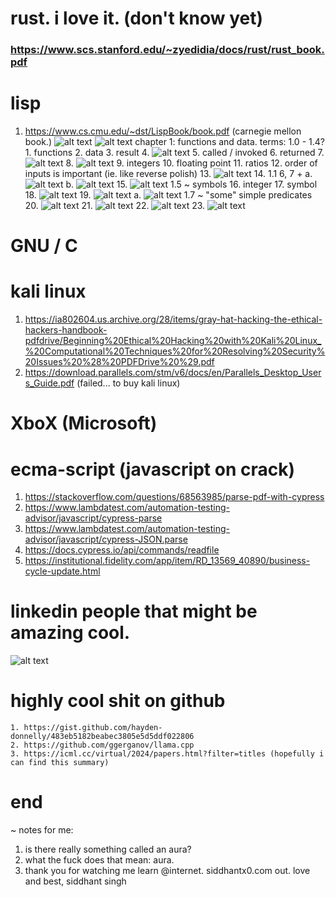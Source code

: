 # rust. i love it. (don't know yet)
### https://www.scs.stanford.edu/~zyedidia/docs/rust/rust_book.pdf
# lisp
1. https://www.cs.cmu.edu/~dst/LispBook/book.pdf (carnegie mellon book.)
    ![alt text](image.png)
    ![alt text](image-1.png)
    chapter 1: functions and data.
        terms:
            1.0 - 1.4?
            1. functions
            2. data
            3. result
            4. ![alt text](image-3.png)
            5. called / invoked
            6. returned
            7.![alt text](image-4.png)
            8. ![alt text](image-5.png)
            9. integers
            10. floating point
            11. ratios
            12. order of inputs is important (ie. like reverse polish)
            13. ![alt text](image-6.png)
            14. 1.1 6, 7 +
                a. ![alt text](image-7.png)
                b. ![alt text](image-8.png)
            15. ![alt text](image-9.png)
            1.5 ~ symbols
            16. integer
            17. symbol
            18. ![alt text](image-10.png)
            19. ![alt text](image-11.png)
                a. ![alt text](image-12.png)
            1.7 ~ "some" simple predicates
            20. ![alt text](image-13.png)
            21. ![alt text](image-14.png)
            22. ![alt text](image-15.png)
            23. ![alt text](image-16.png)

# GNU / C

# kali linux
1. https://ia802604.us.archive.org/28/items/gray-hat-hacking-the-ethical-hackers-handbook-pdfdrive/Beginning%20Ethical%20Hacking%20with%20Kali%20Linux_%20Computational%20Techniques%20for%20Resolving%20Security%20Issues%20%28%20PDFDrive%20%29.pdf
2. https://download.parallels.com/stm/v6/docs/en/Parallels_Desktop_Users_Guide.pdf (failed... to buy kali linux)

# XboX (Microsoft)

# ecma-script (javascript on crack)
1. https://stackoverflow.com/questions/68563985/parse-pdf-with-cypress
2. https://www.lambdatest.com/automation-testing-advisor/javascript/cypress-parse
3. https://www.lambdatest.com/automation-testing-advisor/javascript/cypress-JSON.parse
4. https://docs.cypress.io/api/commands/readfile
5. https://institutional.fidelity.com/app/item/RD_13569_40890/business-cycle-update.html

# linkedin people that might be amazing cool.
![alt text](image-2.png)
# highly cool shit on github
    1. https://gist.github.com/hayden-donnelly/483eb5182beabec3805e5d5ddf022806
    2. https://github.com/ggerganov/llama.cpp
    3. https://icml.cc/virtual/2024/papers.html?filter=titles (hopefully i can find this summary)
# end
~ notes for me:
1. is there really something called an aura?
2. what the fuck does that mean: aura.
3. thank you for watching me learn @internet. siddhantx0.com out. love and best, siddhant singh
